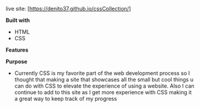 live site: [https://denito37.github.io/cssCollection/]

**Built with**
- HTML
- CSS

**Features**

**Purpose**
- Currently CSS is my favorite part of the web development process so I thought that making a site that showcases all the small but cool things u can do with CSS to elevate the experience of using a website. Also I can continue to add to this site as I get more experience with CSS making it a great way to keep track of my progress